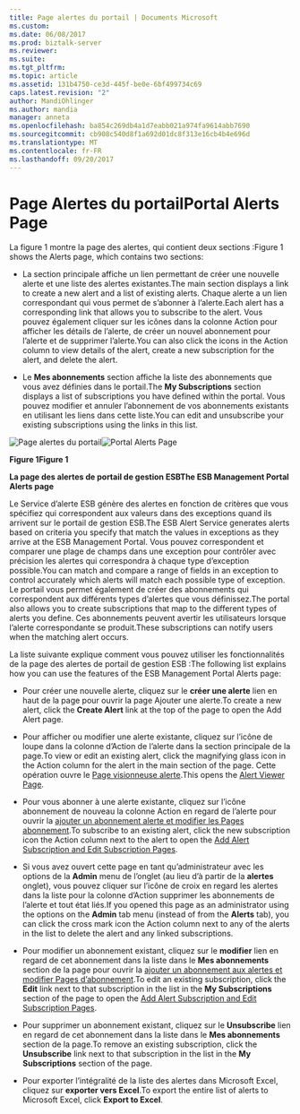 ```yaml
---
title: Page alertes du portail | Documents Microsoft
ms.custom: 
ms.date: 06/08/2017
ms.prod: biztalk-server
ms.reviewer: 
ms.suite: 
ms.tgt_pltfrm: 
ms.topic: article
ms.assetid: 131b4750-ce3d-445f-be0e-6bf499734c69
caps.latest.revision: "2"
author: MandiOhlinger
ms.author: mandia
manager: anneta
ms.openlocfilehash: ba854c269db4a1d7eabb021a974fa9614abb7690
ms.sourcegitcommit: cb908c540d8f1a692d01dc8f313e16cb4b4e696d
ms.translationtype: MT
ms.contentlocale: fr-FR
ms.lasthandoff: 09/20/2017
---
```

# <a name="portal-alerts-page"></a><span data-ttu-id="3a2fb-102">Page Alertes du portail</span><span class="sxs-lookup"><span data-stu-id="3a2fb-102">Portal Alerts Page</span></span>
<span data-ttu-id="3a2fb-103">La figure 1 montre la page des alertes, qui contient deux sections :</span><span class="sxs-lookup"><span data-stu-id="3a2fb-103">Figure 1 shows the Alerts page, which contains two sections:</span></span>  
  
-   <span data-ttu-id="3a2fb-104">La section principale affiche un lien permettant de créer une nouvelle alerte et une liste des alertes existantes.</span><span class="sxs-lookup"><span data-stu-id="3a2fb-104">The main section displays a link to create a new alert and a list of existing alerts.</span></span> <span data-ttu-id="3a2fb-105">Chaque alerte a un lien correspondant qui vous permet de s’abonner à l’alerte.</span><span class="sxs-lookup"><span data-stu-id="3a2fb-105">Each alert has a corresponding link that allows you to subscribe to the alert.</span></span> <span data-ttu-id="3a2fb-106">Vous pouvez également cliquer sur les icônes dans la colonne Action pour afficher les détails de l’alerte, de créer un nouvel abonnement pour l’alerte et de supprimer l’alerte.</span><span class="sxs-lookup"><span data-stu-id="3a2fb-106">You can also click the icons in the Action column to view details of the alert, create a new subscription for the alert, and delete the alert.</span></span>  
  
-   <span data-ttu-id="3a2fb-107">Le **Mes abonnements** section affiche la liste des abonnements que vous avez définies dans le portail.</span><span class="sxs-lookup"><span data-stu-id="3a2fb-107">The **My Subscriptions** section displays a list of subscriptions you have defined within the portal.</span></span> <span data-ttu-id="3a2fb-108">Vous pouvez modifier et annuler l’abonnement de vos abonnements existants en utilisant les liens dans cette liste.</span><span class="sxs-lookup"><span data-stu-id="3a2fb-108">You can edit and unsubscribe your existing subscriptions using the links in this list.</span></span>  
  
 <span data-ttu-id="3a2fb-109">![Page alertes du portail](../esb-toolkit/media/ch8-portalalertspage.gif "Ch8-PortalAlertsPage")</span><span class="sxs-lookup"><span data-stu-id="3a2fb-109">![Portal Alerts Page](../esb-toolkit/media/ch8-portalalertspage.gif "Ch8-PortalAlertsPage")</span></span>  
  
 <span data-ttu-id="3a2fb-110">**Figure 1**</span><span class="sxs-lookup"><span data-stu-id="3a2fb-110">**Figure 1**</span></span>  
  
 <span data-ttu-id="3a2fb-111">**La page des alertes de portail de gestion ESB**</span><span class="sxs-lookup"><span data-stu-id="3a2fb-111">**The ESB Management Portal Alerts page**</span></span>  
  
 <span data-ttu-id="3a2fb-112">Le Service d’alerte ESB génère des alertes en fonction de critères que vous spécifiez qui correspondent aux valeurs dans des exceptions quand ils arrivent sur le portail de gestion ESB.</span><span class="sxs-lookup"><span data-stu-id="3a2fb-112">The ESB Alert Service generates alerts based on criteria you specify that match the values in exceptions as they arrive at the ESB Management Portal.</span></span> <span data-ttu-id="3a2fb-113">Vous pouvez correspondent et comparer une plage de champs dans une exception pour contrôler avec précision les alertes qui correspondra à chaque type d’exception possible.</span><span class="sxs-lookup"><span data-stu-id="3a2fb-113">You can match and compare a range of fields in an exception to control accurately which alerts will match each possible type of exception.</span></span> <span data-ttu-id="3a2fb-114">Le portail vous permet également de créer des abonnements qui correspondent aux différents types d’alertes que vous définissez.</span><span class="sxs-lookup"><span data-stu-id="3a2fb-114">The portal also allows you to create subscriptions that map to the different types of alerts you define.</span></span> <span data-ttu-id="3a2fb-115">Ces abonnements peuvent avertir les utilisateurs lorsque l’alerte correspondante se produit.</span><span class="sxs-lookup"><span data-stu-id="3a2fb-115">These subscriptions can notify users when the matching alert occurs.</span></span>  
  
 <span data-ttu-id="3a2fb-116">La liste suivante explique comment vous pouvez utiliser les fonctionnalités de la page des alertes de portail de gestion ESB :</span><span class="sxs-lookup"><span data-stu-id="3a2fb-116">The following list explains how you can use the features of the ESB Management Portal Alerts page:</span></span>  
  
-   <span data-ttu-id="3a2fb-117">Pour créer une nouvelle alerte, cliquez sur le **créer une alerte** lien en haut de la page pour ouvrir la page Ajouter une alerte.</span><span class="sxs-lookup"><span data-stu-id="3a2fb-117">To create a new alert, click the **Create Alert** link at the top of the page to open the Add Alert page.</span></span>  
  
-   <span data-ttu-id="3a2fb-118">Pour afficher ou modifier une alerte existante, cliquez sur l’icône de loupe dans la colonne d’Action de l’alerte dans la section principale de la page.</span><span class="sxs-lookup"><span data-stu-id="3a2fb-118">To view or edit an existing alert, click the magnifying glass icon in the Action column for the alert in the main section of the page.</span></span> <span data-ttu-id="3a2fb-119">Cette opération ouvre le [Page visionneuse alerte](../esb-toolkit/alert-viewer-page.md).</span><span class="sxs-lookup"><span data-stu-id="3a2fb-119">This opens the [Alert Viewer Page](../esb-toolkit/alert-viewer-page.md).</span></span>  
  
-   <span data-ttu-id="3a2fb-120">Pour vous abonner à une alerte existante, cliquez sur l’icône abonnement de nouveau la colonne Action en regard de l’alerte pour ouvrir la [ajouter un abonnement alerte et modifier les Pages abonnement](../esb-toolkit/add-alert-subscription-and-edit-subscription-pages.md).</span><span class="sxs-lookup"><span data-stu-id="3a2fb-120">To subscribe to an existing alert, click the new subscription icon the Action column next to the alert to open the [Add Alert Subscription and Edit Subscription Pages](../esb-toolkit/add-alert-subscription-and-edit-subscription-pages.md).</span></span>  
  
-   <span data-ttu-id="3a2fb-121">Si vous avez ouvert cette page en tant qu’administrateur avec les options de la **Admin** menu de l’onglet (au lieu d’à partir de la **alertes** onglet), vous pouvez cliquer sur l’icône de croix en regard les alertes dans la liste pour la colonne d’Action supprimer les abonnements de l’alerte et tout état liés.</span><span class="sxs-lookup"><span data-stu-id="3a2fb-121">If you opened this page as an administrator using the options on the **Admin** tab menu (instead of from the **Alerts** tab), you can click the cross mark icon the Action column next to any of the alerts in the list to delete the alert and any linked subscriptions.</span></span>  
  
-   <span data-ttu-id="3a2fb-122">Pour modifier un abonnement existant, cliquez sur le **modifier** lien en regard de cet abonnement dans la liste dans le **Mes abonnements** section de la page pour ouvrir la [ajouter un abonnement aux alertes et modifier Pages d’abonnement](../esb-toolkit/add-alert-subscription-and-edit-subscription-pages.md).</span><span class="sxs-lookup"><span data-stu-id="3a2fb-122">To edit an existing subscription, click the **Edit** link next to that subscription in the list in the **My Subscriptions** section of the page to open the [Add Alert Subscription and Edit Subscription Pages](../esb-toolkit/add-alert-subscription-and-edit-subscription-pages.md).</span></span>  
  
-   <span data-ttu-id="3a2fb-123">Pour supprimer un abonnement existant, cliquez sur le **Unsubscribe** lien en regard de cet abonnement dans la liste dans le **Mes abonnements** section de la page.</span><span class="sxs-lookup"><span data-stu-id="3a2fb-123">To remove an existing subscription, click the **Unsubscribe** link next to that subscription in the list in the **My Subscriptions** section of the page.</span></span>  
  
-   <span data-ttu-id="3a2fb-124">Pour exporter l’intégralité de la liste des alertes dans Microsoft Excel, cliquez sur **exporter vers Excel**.</span><span class="sxs-lookup"><span data-stu-id="3a2fb-124">To export the entire list of alerts to Microsoft Excel, click **Export to Excel**.</span></span>